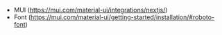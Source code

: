 - MUI (https://mui.com/material-ui/integrations/nextjs/)
- Font (https://mui.com/material-ui/getting-started/installation/#roboto-font)

